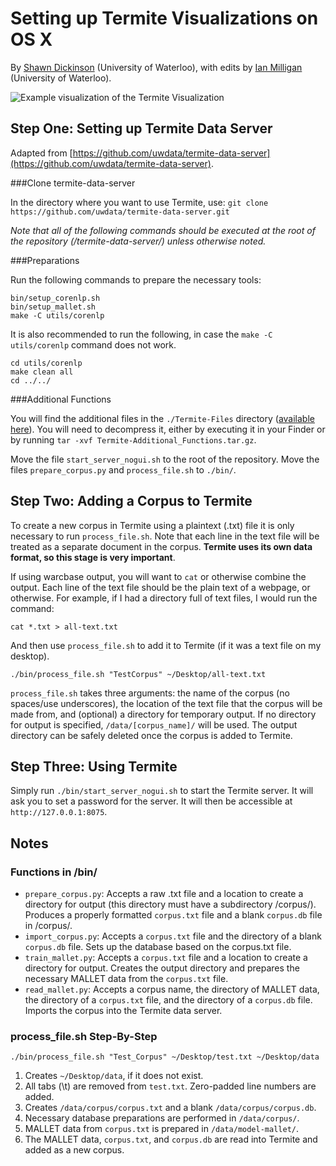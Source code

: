 # Setting up Termite Visualizations on OS X
By [Shawn Dickinson](https://uwaterloo.ca/web-archive-group/people-profiles/shawn-dickinson) (University of Waterloo), with edits by [Ian Milligan](https://uwaterloo.ca/web-archive-group/people-profiles/ian-milligan) (University of Waterloo). 

![Example visualization of the Termite Visualization](/images/Termite.png)

## Step One: Setting up Termite Data Server
Adapted from [https://github.com/uwdata/termite-data-server](https://github.com/uwdata/termite-data-server).

###Clone termite-data-server

In the directory where you want to use Termite, use:
`git clone https://github.com/uwdata/termite-data-server.git`

*Note that all of the following commands should be executed at the root of the repository (/termite-data-server/) unless otherwise noted.*

###Preparations

Run the following commands to prepare the necessary tools:

	bin/setup_corenlp.sh
	bin/setup_mallet.sh
	make -C utils/corenlp

It is also recommended to run the following, in case the `make -C utils/corenlp` command does not work.

	cd utils/corenlp
	make clean all
	cd ../../

###Additional Functions

You will find the additional files in the `./Termite-Files` directory ([available here](https://github.com/ianmilligan1/WAHR/tree/master/walkthroughs/Termite-Files)). You will need to decompress it, either by executing it in your Finder or by running `tar -xvf Termite-Additional_Functions.tar.gz`.

Move the file `start_server_nogui.sh` to the root of the repository. Move the files `prepare_corpus.py` and `process_file.sh` to `./bin/`.

## Step Two: Adding a Corpus to Termite
To create a new corpus in Termite using a plaintext (.txt) file it is only necessary to run `process_file.sh`. Note that each line in the text file will be treated as a separate document in the corpus. **Termite uses its own data format, so this stage is very important**.

If using warcbase output, you will want to `cat` or otherwise combine the output. Each line of the text file should be the plain text of a webpage, or otherwise. For example, if I had a directory full of text files, I would run the command:

```
cat *.txt > all-text.txt
```

And then use `process_file.sh` to add it to Termite (if it was a text file on my desktop).

```
./bin/process_file.sh "TestCorpus" ~/Desktop/all-text.txt
```

`process_file.sh` takes three arguments: the name of the corpus (no spaces/use underscores), the location of the text file that the corpus will be made from, and (optional) a directory for temporary output. If no directory for output is specified, `/data/[corpus_name]/` will be used. The output directory can be safely deleted once the corpus is added to Termite.

## Step Three: Using Termite
Simply run `./bin/start_server_nogui.sh` to start the Termite server. It will ask you to set a password for the server. It will then be accessible at `http://127.0.0.1:8075`.

## Notes

### Functions in /bin/
- `prepare_corpus.py`: Accepts a raw .txt file and a location to create a directory for output (this directory must have a subdirectory /corpus/). Produces a properly formatted `corpus.txt` file and a blank `corpus.db` file in /corpus/.
- `import_corpus.py`: Accepts a `corpus.txt` file and the directory of a blank `corpus.db` file. Sets up the database based on the corpus.txt file.
- `train_mallet.py`: Accepts a `corpus.txt` file and a location to create a directory for output. Creates the output directory and prepares the necessary MALLET data from the `corpus.txt` file.
- `read_mallet.py`: Accepts a corpus name, the directory of MALLET data, the directory of a `corpus.txt` file, and the directory of a `corpus.db` file. Imports the corpus into the Termite data server.

### process_file.sh Step-By-Step

`./bin/process_file.sh "Test_Corpus" ~/Desktop/test.txt ~/Desktop/data`

1. Creates `~/Desktop/data`, if it does not exist.
2. All tabs (\t) are removed from `test.txt`. Zero-padded line numbers are added.
3. Creates `/data/corpus/corpus.txt` and a blank `/data/corpus/corpus.db`.
4. Necessary database preparations are performed in `/data/corpus/`.
5. MALLET data from `corpus.txt` is prepared in `/data/model-mallet/`.
6. The MALLET data, `corpus.txt`, and `corpus.db` are read into Termite and added as a new corpus.
